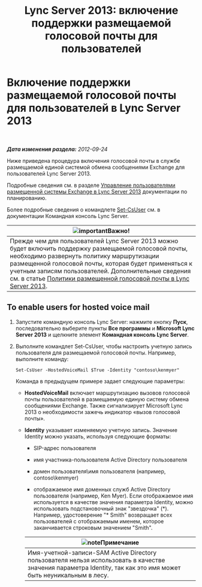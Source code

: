 ﻿---
title: 'Lync Server 2013: включение поддержки размещаемой голосовой почты для пользователей'
TOCTitle: Включение поддержки размещаемой голосовой почты для пользователей
ms:assetid: fa559f8f-ef99-43a1-b580-9e998b95efb8
ms:mtpsurl: https://technet.microsoft.com/ru-ru/library/Gg413062(v=OCS.15)
ms:contentKeyID: 49311729
ms.date: 05/19/2016
mtps_version: v=OCS.15
ms.translationtype: HT
---

# Включение поддержки размещаемой голосовой почты для пользователей в Lync Server 2013

 

_**Дата изменения раздела:** 2012-09-24_

Ниже приведена процедура включения голосовой почты в службе размещаемой единой системой обмена сообщениями Exchange для пользователей Lync Server 2013.

Подробные сведения см. в разделе [Управление пользователями размещенной системы Exchange в Lync Server 2013](lync-server-2013-hosted-exchange-user-management.md) документации по планированию.

Более подробные сведения о командлете [Set-CsUser](https://docs.microsoft.com/en-us/powershell/module/skype/Set-CsUser) см. в документации Командная консоль Lync Server.

<table>
<thead>
<tr class="header">
<th><img src="images/JJ618369.important(OCS.15).gif" title="important" alt="important" />Важно!</th>
</tr>
</thead>
<tbody>
<tr class="odd">
<td>Прежде чем для пользователей Lync Server 2013 можно будет включить поддержку размещаемой голосовой почты, необходимо развернуть политику маршрутизации размещенной голосовой почты, которая будет применяться к учетным записям пользователей. Дополнительные сведения см. в статье <a href="lync-server-2013-hosted-voice-mail-policies.md">Политики размещенной голосовой почты в Lync Server 2013</a>.</td>
</tr>
</tbody>
</table>


## To enable users for hosted voice mail

1.  Запустите командную консоль Lync Server: нажмите кнопку **Пуск**, последовательно выберите пункты **Все программы** и **Microsoft Lync Server 2013** и щелкните элемент **Командная консоль Lync Server**.

2.  Выполните командлет Set-CsUser, чтобы настроить учетную запись пользователя для размещаемой голосовой почты. Например, выполните команду:
    
        Set-CsUser -HostedVoiceMail $True -Identity "contoso\kenmyer"
    
    Команда в предыдущем примере задает следующие параметры:
    
      - **HostedVoiceMail** включает маршрутизацию вызовов голосовой почты пользователей в размещаемую единую систему обмена сообщениями Exchange. Также сигнализирует Microsoft Lync 2013 о необходимости зажечь индикатор «вызов голосовой почты».
    
      - **Identity** указывает изменяемую учетную запись. Значение Identity можно указать, используя следующие форматы:
        
          - SIP-адрес пользователя
        
          - имя участника-пользователя Active Directory пользователя
        
          - домен пользователя\\имя пользователя (например, contoso\\kenmyer)
        
          - отображаемое имя доменных служб Active Directory пользователя (например, Ken Myer). Если отображаемое имя используется в качестве значения параметра Identity, можно использовать подстановочный знак "звездочка" (\*). Например, удостоверение "\* Smith" возвращает всех пользователей с отображаемым именем, которое заканчивается строковым значением "Smith".
        
        <table>
        <thead>
        <tr class="header">
        <th><img src="images/Gg398412.note(OCS.15).gif" title="note" alt="note" />Примечание</th>
        </tr>
        </thead>
        <tbody>
        <tr class="odd">
        <td>Имя-учетной-записи-SAM Active Directory пользователя нельзя использовать в качестве значения параметра Identity, так как это имя может быть неуникальным в лесу.</td>
        </tr>
        </tbody>
        </table>

